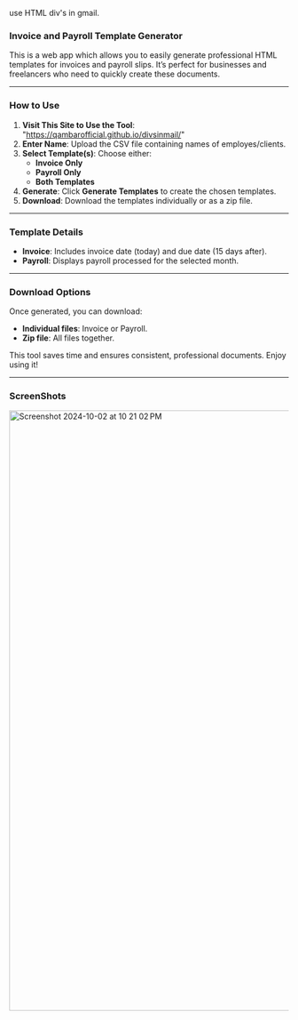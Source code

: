 use HTML div's in gmail.


### **Invoice and Payroll Template Generator**

This is a web app which allows you to easily generate professional HTML templates for invoices and payroll slips. It’s perfect for businesses and freelancers who need to quickly create these documents.

---

### **How to Use**

1. **Visit This Site to Use the Tool**: "https://qambarofficial.github.io/divsinmail/"
1. **Enter Name**: Upload the CSV file containing names of employes/clients.
2. **Select Template(s)**: Choose either:
   - **Invoice Only**
   - **Payroll Only**
   - **Both Templates**
3. **Generate**: Click **Generate Templates** to create the chosen templates.
4. **Download**: Download the templates individually or as a zip file.

---

### **Template Details**
- **Invoice**: Includes invoice date (today) and due date (15 days after).
- **Payroll**: Displays payroll processed for the selected month.

---

### **Download Options**
Once generated, you can download:
- **Individual files**: Invoice or Payroll.
- **Zip file**: All files together.

This tool saves time and ensures consistent, professional documents. Enjoy using it!

---

### **ScreenShots**
<img width="1080" alt="Screenshot 2024-10-02 at 10 21 02 PM" src="https://github.com/user-attachments/assets/dabb57e4-f387-4c41-8336-6fc394126057">




